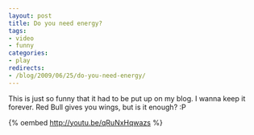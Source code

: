 ```yaml
---
layout: post
title: Do you need energy?
tags:
- video
- funny
categories:
- play
redirects:
- /blog/2009/06/25/do-you-need-energy/
---
```

This is just so funny that it had to be put up on my blog. I wanna keep it forever. Red Bull gives you wings, but is it enough? :P

{% oembed http://youtu.be/qRuNxHqwazs %}
